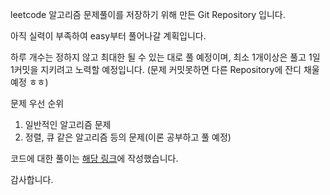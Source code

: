 leetcode 알고리즘 문제풀이를 저장하기 위해 만든 Git Repository 입니다.

아직 실력이 부족하여 easy부터 풀어나갈 계획입니다.

하루 개수는 정하지 않고 최대한 될 수 있는 대로 풀 예정이며, 최소 1개이상은 풀고 1일 1커밋을 지키려고 노력할 예정입니다.
(문제 커밋못하면 다른 Repository에 잔디 채울 예정 ㅎㅎ)

문제 우선 순위
1. 일반적인 알고리즘 문제
2. 정렬, 큐 같은 알고리즘 등의 문제(이론 공부하고 풀 예정) 

코드에 대한 풀이는 [해당 링크](https://velog.io/@kyleee/series/leetcode)에 작성했습니다.

감사합니다.